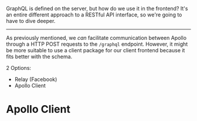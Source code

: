 GraphQL is defined on the server, but how do we use it in the frontend? It's an entire different approach to a RESTful API interface, so we're going to have to dive deeper.
___

As previously mentioned, we *can* facilitate communication between Apollo through a HTTP POST requests to the `/graphql` endpoint. However, it might be more suitable to use a client package for our client frontend because it fits better with the schema.

2 Options:
- Relay (Facebook)
- Apollo Client

# Apollo Client

